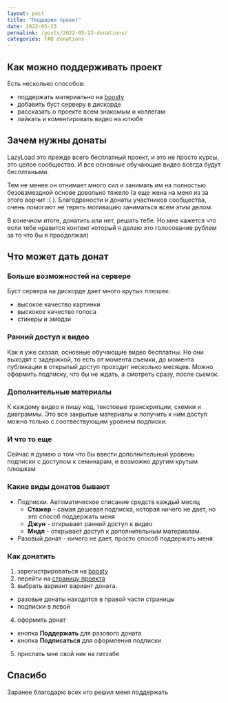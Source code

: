```yaml
---
layout: post
title: "Поддержи проект"
date: 2022-05-23
permalink: /posts/2022-05-23-donations/
categories: FAQ donations
---
```


## Как можно поддерживать проект

Есть несколько способов:
* поддержать материально на [boosty](https://boosty.to/lazyloadflutter)
* добавить буст серверу в дискорде
* рассказать о проекте всем знакомым и коллегам
* лайкать и коментировать видео на ютюбе

## Зачем нужны донаты

LazyLoad это прежде всего бесплатный проект, и это не просто курсы, это целое сообщество. И все основные обучающие видео всегда будут бесплтаными.

Тем не менее он отнимает много сил и занимать им на полностью безовзмездной основе довольно тяжело (а еще жена на меня из за этого ворчит :( ). Благодраности и донаты участников сообщества, очень помогают не терять мотивацию заниматься всем этим делом.

В конечном итоге, донатить или нет, решать тебе. Но мне кажется что если тебе нравится контент который я делаю это голосование рублем за то что бы я проодолжал)

## Что может дать донат

### Больше возможностей на сервере

Буст сервера на дискорде дает много крутых плюшек:
* высокое качество картинки
* выскокое качество голоса
* стикеры и эмодзи

### Ранний доступ к видео

Как я уже сказал, основные обучающие видео бесплатны. Но они выходят с задержкой, то есть от момента съемки, до момента публикации в открытый доступ проходит несколько месяцев. Можно оформить подписку, что бы не ждать, а смотреть сразу, после сьемок.

### Дополнительные материалы

К каждому видео я пишу код, текстовые транскрипции, схемки и диаграммы. Это все закрытые материалы и получить к ним доступ можно только с соотвествующим уровнем подписки.

### И что то еще

Сейчас я думаю о том что бы ввести дополнительный уровень подписки с доступом к семинарам, и возможно другим крутым плюшкам

### Какие виды донатов бывают

* Подписки. Автоматическое списание средств каждый месяц
  * **Стажер** - самая дешевая подписка, которая ничего не дает, но это способ поддержать меня 
  * **Джун** - открывает ранний доступ к видео
  * **Мидл** - открывает доступ к дополнительным материалам.
* Разовый донат - ничего не дает, просто способ поддержать меня

### Как донатить

1. зарегистрироваться на [boosty](https://boosty.to/lazyloadflutter)
2. перейти на [страницу проекта](https://boosty.to/lazyloadflutter)
3. выбрать вариант вариант доната.
  * разовые донаты находятся в правой части страницы
  * подписки в левой
4. оформить донат
  * кнопка **Поддержать** для разового доната
  * кнопка **Подписаться** для оформления подписки
5. прислать мне свой ник на гитхабе

## Спасибо

Заранее благодарю всех кто решил меня поддержать
